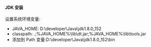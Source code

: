 #### JDK 安装

设置系统环境变量:

- JAVA_HOME: D:\developer\Java\jdk1.8.0_152
- classpath: .;%JAVA_HOME%\lib\dt.jar;%JAVA_HOME%\lib\tools.jar
- 添加到 Path 变量:D:\developer\Java\jdk1.8.0_152\bin

